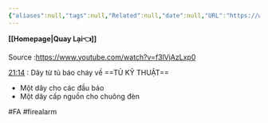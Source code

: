 ```yaml
---
{"aliases":null,"tags":null,"Related":null,"date":null,"URL":"https://www.youtube.com/watch?v=f3lVjAzLxp0","Author":null,"dg-publish":true,"image":null,"permalink":"/Electric Engineer/ELV/Báo cháy -Fire alarm system/Hướng dẫn đọc bản vẽ hệ thống báo cháy/","dgPassFrontmatter":true,"noteIcon":"2","created":"2024-01-17T15:19:34.752+07:00","updated":"2024-01-17T15:46:20.085+07:00"}
---
```


**[[Homepage\|Quay Lại👈]]**

Source :https://www.youtube.com/watch?v=f3lVjAzLxp0
 
[21:14](https://www.youtube.com/watch?v=f3lVjAzLxp0#t=1274.775523) : Dây từ tủ báo cháy về ==TỦ KỸ THUẬT==
- Một dây cho các đầu báo
- Một dây cấp nguồn cho chuông đèn

#FA #firealarm
